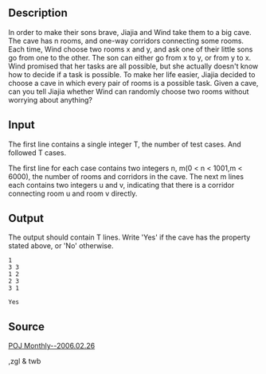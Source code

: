 <h2>Description</h2><p>In order to make their sons brave, Jiajia and Wind take them to a big cave. The cave has n rooms, and one-way corridors connecting some rooms. Each time, Wind choose two rooms x and y, and ask one of their little sons go from one to the other. The son can either go from x to y, or from y to x. Wind promised that her tasks are all possible, but she actually doesn't know how to decide if a task is possible. To make her life easier, Jiajia decided to choose a cave in which every pair of rooms is a possible task. Given a cave, can you tell Jiajia whether Wind can randomly choose two rooms without worrying about anything?</p><h2>Input</h2><p>The first line contains a single integer T, the number of test cases. And followed T cases.
</p>
The first line for each case contains two integers n, m(0 &lt; n &lt; 1001,m &lt; 6000), the number of rooms and corridors in the cave. The next m lines each contains two integers u and v, indicating that there is a corridor connecting room u and room v directly.
<h2>Output</h2><p>The output should contain T lines. Write 'Yes' if the cave has the property stated above, or 'No' otherwise.</p><pre><code class="language-input1">1
3 3
1 2
2 3
3 1
</code></pre><pre><code class="language-output1">Yes</code></pre><h2>Source</h2><a href="searchproblem?field=source&amp;key=POJ+Monthly--2006.02.26">POJ Monthly--2006.02.26</a><p>,zgl &amp; twb</p>
